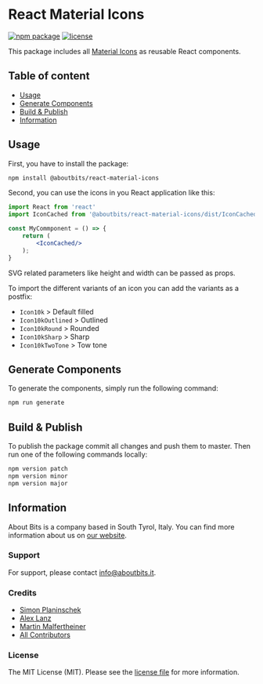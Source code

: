 React Material Icons
====================

[![npm package](https://badge.fury.io/js/%40aboutbits%2Freact-material-icons.svg)](https://badge.fury.io/js/%40aboutbits%2Freact-material-icons)
[![license](https://img.shields.io/github/license/aboutbits/react-material-icons)](https://github.com/aboutbits/react-material-icons/blob/master/license.md)

This package includes all [Material Icons](https://material.io/resources/icons/?style=baseline) as reusable React components.

## Table of content

- [Usage](#usage)
- [Generate Components](#generate-components)
- [Build & Publish](#build--publish)
- [Information](#information)

## Usage

First, you have to install the package:

```bash
npm install @aboutbits/react-material-icons
```

Second, you can use the icons in you React application like this:

```jsx
import React from 'react'
import IconCached from '@aboutbits/react-material-icons/dist/IconCached'

const MyCommponent = () => {
    return (
        <IconCached/>
    );
}
``` 

SVG related parameters like height and width can be passed as props.

To import the different variants of an icon you can add the variants as a postfix:

- `Icon10k` > Default filled
- `Icon10kOutlined` > Outlined
- `Icon10kRound` > Rounded
- `Icon10kSharp` > Sharp
- `Icon10kTwoTone` > Tow tone

## Generate Components

To generate the components, simply run the following command:

```bash
npm run generate
```

## Build & Publish

To publish the package commit all changes and push them to master. Then run one of the following commands locally:

```bash
npm version patch
npm version minor
npm version major
```

## Information

About Bits is a company based in South Tyrol, Italy. You can find more information about us on [our website](https://aboutbits.it).

### Support

For support, please contact [info@aboutbits.it](mailto:info@aboutbits.it).

### Credits

- [Simon Planinschek](https://github.com/stplasim)
- [Alex Lanz](https://github.com/alexlanz)
- [Martin Malfertheiner](https://github.com/mmalfertheiner)
- [All Contributors](../../contributors)

### License

The MIT License (MIT). Please see the [license file](license.md) for more information.
